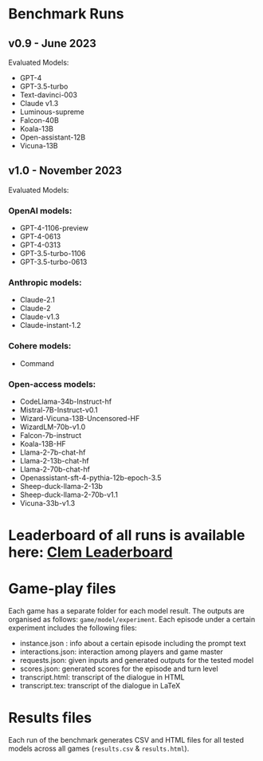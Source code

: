 # Benchmark Runs

## **v0.9** - June 2023

Evaluated Models:
- GPT-4  
- GPT-3.5-turbo
- Text-davinci-003
- Claude v1.3
- Luminous-supreme
- Falcon-40B
- Koala-13B
- Open-assistant-12B
- Vicuna-13B

## **v1.0** - November 2023

Evaluated Models:
### OpenAI models:
- GPT-4-1106-preview
- GPT-4-0613
- GPT-4-0313  
- GPT-3.5-turbo-1106
- GPT-3.5-turbo-0613

### Anthropic models:
- Claude-2.1
- Claude-2
- Claude-v1.3
- Claude-instant-1.2

### Cohere models:
- Command

### Open-access models:
- CodeLlama-34b-Instruct-hf
- Mistral-7B-Instruct-v0.1
- Wizard-Vicuna-13B-Uncensored-HF
- WizardLM-70b-v1.0
- Falcon-7b-instruct
- Koala-13B-HF
- Llama-2-7b-chat-hf
- Llama-2-13b-chat-hf
- Llama-2-70b-chat-hf
- Openassistant-sft-4-pythia-12b-epoch-3.5
- Sheep-duck-llama-2-13b
- Sheep-duck-llama-2-70b-v1.1
- Vicuna-33b-v1.3


# Leaderboard of all runs is available here: [Clem Leaderboard](https://huggingface.co/spaces/colab-potsdam/clem-leaderboard)

# Game-play files

Each game has a separate folder for each model result. The outputs are organised as follows: `game/model/experiment`. Each episode under a certain experiment includes the following files:


- instance.json : info about a certain episode including the prompt text- interactions.json: interaction among players and game master- requests.json: given inputs and generated outputs for the tested model - scores.json: generated scores for the episode and turn level- transcript.html: transcript of the dialogue in HTML- transcript.tex: transcript of the dialogue in LaTeX

# Results files

Each run of the benchmark generates CSV and HTML files for all tested models across all games (`results.csv` & `results.html`).